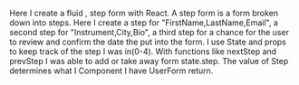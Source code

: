 Here I create a fluid , step form with React. A step form is a form broken down into steps. Here I create a step for "FirstName,LastName,Email", a second step for "Instrument,City,Bio", a third step for a chance for the user to review and confirm the date the put into the form. I use State and props to keep track of the step I was in(0-4). With functions like nextStep and prevStep I was able to add or take away form state.step. The value of Step determines what I Component I have UserForm return.
